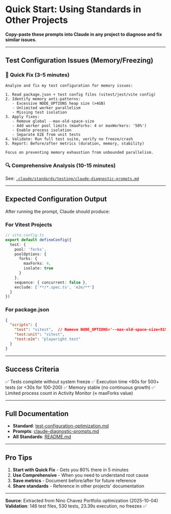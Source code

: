 # Quick Start: Using Standards in Other Projects

**Copy-paste these prompts into Claude in any project to diagnose and fix similar issues.**

---

## Test Configuration Issues (Memory/Freezing)

### 🚀 Quick Fix (3-5 minutes)

```
Analyze and fix my test configuration for memory issues:

1. Read package.json + test config files (vitest/jest/vite config)
2. Identify memory anti-patterns:
   - Excessive NODE_OPTIONS heap size (>4GB)
   - Unlimited worker parallelism
   - Missing test isolation
3. Apply fixes:
   - Remove global --max-old-space-size
   - Add worker pool limits (maxForks: 4 or maxWorkers: '50%')
   - Enable process isolation
   - Separate E2E from unit tests
4. Validate: Run full test suite, verify no freeze/crash
5. Report: Before/after metrics (duration, memory, stability)

Focus on preventing memory exhaustion from unbounded parallelism.
```

### 🔍 Comprehensive Analysis (10-15 minutes)

See: [`.claude/standards/testing/claude-diagnostic-prompts.md`](testing/claude-diagnostic-prompts.md#option-1-comprehensive-diagnostic-prompt)

---

## Expected Configuration Output

After running the prompt, Claude should produce:

### For Vitest Projects

```typescript
// vite.config.ts
export default defineConfig({
  test: {
    pool: 'forks',
    poolOptions: {
      forks: {
        maxForks: 4,
        isolate: true
      }
    },
    sequence: { concurrent: false },
    exclude: ['**/*.spec.ts', 'e2e/**']
  }
})
```

### For package.json

```json
{
  "scripts": {
    "test": "vitest",  // Remove NODE_OPTIONS='--max-old-space-size=8192'
    "test:unit": "vitest",
    "test:e2e": "playwright test"
  }
}
```

---

## Success Criteria

✅ Tests complete without system freeze
✅ Execution time <60s for 500+ tests (or <30s for 100-200)
✅ Memory stable (no continuous growth)
✅ Limited process count in Activity Monitor (≈ maxForks value)

---

## Full Documentation

- **Standard**: [test-configuration-optimization.md](testing/test-configuration-optimization.md)
- **Prompts**: [claude-diagnostic-prompts.md](testing/claude-diagnostic-prompts.md)
- **All Standards**: [README.md](README.md)

---

## Pro Tips

1. **Start with Quick Fix** - Gets you 80% there in 5 minutes
2. **Use Comprehensive** - When you need to understand root cause
3. **Save metrics** - Document before/after for future reference
4. **Share standards** - Reference in other projects' documentation

---

**Source**: Extracted from Nino Chavez Portfolio optimization (2025-10-04)
**Validation**: 146 test files, 530 tests, 23.39s execution, no freezes ✅
